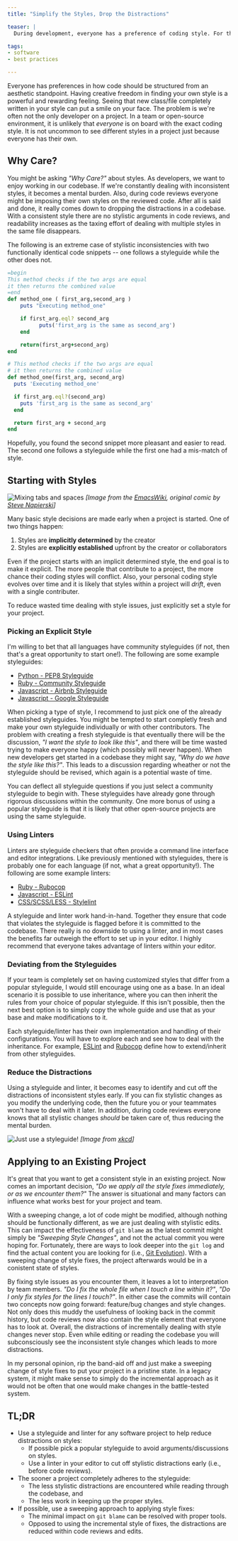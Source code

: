 ```yaml
---
title: "Simplify the Styles, Drop the Distractions"

teaser: |
  During development, everyone has a preference of coding style. For the most part these preferences have no effect on the functionality of the application. It is possible that they can become a large time sink, especially in larger teams and projects. In this article we will determine how minor style differences cause negative effects, and how we can mitigate them.

tags:
- software
- best practices

---
```


Everyone has preferences in how code should be structured from an aesthetic standpoint. Having creative freedom in finding your own style is a powerful and rewarding feeling. Seeing that new class/file completely written in your style can put a smile on your face. The problem is we're often not the only developer on a project. In a team or open-source environment, it is unlikely that _everyone_ is on board with the exact coding style. It is not uncommon to see different styles in a project just because everyone has their own.

## Why Care?
You might be asking _"Why Care?"_ about styles. As developers, we want to enjoy working in our codebase. If we're constantly dealing with inconsistent styles, it becomes a mental burden. Also, during code reviews everyone might be imposing their own styles on the reviewed code. After all is said and done, it really comes down to dropping the distractions in a codebase. With a consistent style there are no stylistic arguments in code reviews, and readability increases as the taxing effort of dealing with multiple styles in the same file disappears.

The following is an extreme case of stylistic inconsistencies with two functionally identical code snippets -- one follows a styleguide while the other does not.

```ruby
=begin
This method checks if the two args are equal
it then returns the combined value
=end
def method_one ( first_arg,second_arg )
    puts "Executing method_one"

    if first_arg.eql? second_arg
          puts('first_arg is the same as second_arg')
    end

    return(first_arg+second_arg)
end
```

```ruby
# This method checks if the two args are equal
# it then returns the combined value
def method_one(first_arg, second_arg)
  puts 'Executing method_one'

  if first_arg.eql?(second_arg)
    puts 'first_arg is the same as second_arg'
  end

  return first_arg + second_arg
end
```

Hopefully, you found the second snippet more pleasant and easier to read. The second one follows a styleguide while the first one had a mis-match of style.

## Starting with Styles
![Mixing tabs and spaces](/images/2017-01-31-simplify-the-styles-drop-the-distractions/tabs-spaces-both.png)
_[Image from the [EmacsWiki](http://www.emacswiki.org/emacs/TabsSpacesBoth), original comic by [Steve Napierski](http://www.duelinganalogs.com/comic/2007/04/02/hello-im-linux/)]_

Many basic style decisions are made early when a project is started. One of two things happen:

1. Styles are **implicitly determined** by the creator
2. Styles are **explicitly established** upfront by the creator or collaborators

Even if the project starts with an implicit determined style, the end goal is to make it explicit. The more people that contribute to a project, the more chance their coding styles will conflict. Also, your personal coding style evolves over time and it is likely that styles within a project will _drift_, even with a single contributer.

To reduce wasted time dealing with style issues, just explicitly set a style for your project.

### Picking an Explicit Style
I'm willing to bet that all languages have community styleguides (if not, then that's a great opportunity to start one!). The following are some example styleguides:

* [Python - PEP8 Styleguide](https://www.python.org/dev/peps/pep-0008/)
* [Ruby - Community Styleguide](https://github.com/bbatsov/ruby-style-guide)
* [Javascript - Airbnb Styleguide](https://github.com/airbnb/javascript)
* [Javascript - Google Styleguide](https://google.github.io/styleguide/jsguide.html)

When picking a type of style, I recommend to just pick one of the already established styleguides. You might be tempted to start completly fresh and make your own styleguide individually or with other contributors. The problem with creating a fresh styleguide is that eventually there will be the discussion, _"I want the style to look like this"_, and there will be time wasted trying to make everyone happy (which possibly will never happen). When new developers get started in a codebase they might say, _"Why do we have the style like this?"_. This leads to a discussion regarding wheather or not the styleguide should be revised, which again is a potential waste of time.

You can deflect all styleguide questions if you just select a community styleguide to begin with. These styleguides have already gone through rigorous discussions within the community. One more bonus of using a popular styleguide is that it is likely that other open-source projects are using the same styleguide.

### Using Linters

Linters are styleguide checkers that often provide a command line interface and editor integrations. Like previously mentioned with styleguides, there is probably one for each language (if not, what a great opportunity!). The following are some example linters:

* [Ruby - Rubocop](http://batsov.com/rubocop/)
* [Javascript - ESLint](http://eslint.org/)
* [CSS/SCSS/LESS - Stylelint](https://stylelint.io/)


A styleguide and linter work hand-in-hand. Together they ensure that code that violates the styleguide is flagged before it is committed to the codebase. There really is no downside to using a linter, and in most cases the benefits far outweigh the effort to set up in your editor. I highly recommend that everyone takes advantage of linters within your editor.

### Deviating from the Styleguides

If your team is completely set on having customized styles that differ from a popular styleguide, I would still encourage using one as a base. In an ideal scenario it is possible to use inheritance, where you can then inherit the rules from your choice of popular styleguide. If this isn't possible, then the next best option is to simply copy the whole guide and use that as your base and make modifications to it.

Each styleguide/linter has their own implementation and handling of their configurations. You will have to explore each and see how to deal with the inheritance. For example, [ESLint](http://eslint.org/docs/user-guide/configuring#extending-configuration-files) and [Rubocop](http://rubocop.readthedocs.io/en/latest/configuration/#inheritance) define how to extend/inherit from other styleguides.

### Reduce the Distractions

Using a styleguide and linter, it becomes easy to identify and cut off the distractions of inconsistent styles early. If you can fix stylistic changes as you modify the underlying code, then the future you or your teammates won't have to deal with it later. In addition, during code reviews everyone knows that all stylistic changes _should_ be taken care of, thus reducing the mental burden.

![Just use a styleguide!](/images/2017-01-31-simplify-the-styles-drop-the-distractions/xkcd-code-quality.png)
_[Image from [xkcd](https://xkcd.com/1513/)]_

## Applying to an Existing Project

It's great that you want to get a consistent style in an existing project. Now comes an important decision, _"Do we apply all the style fixes immediately, or as we encounter them?"_ The answer is situational and many factors can influence what works best for your project and team.

With a sweeping change, a lot of code might be modified, although nothing should be functionally different, as we are just dealing with stylistic edits. This can impact the effectiveness of `git blame` as the latest commit might simply be _"Sweeping Style Changes"_, and not the actual commit you were hoping for. Fortunately, there are ways to look deeper into the `git log` and find the actual content you are looking for (i.e., [Git Evolution](/git-evolution-how-did-we-get-here/)). With a sweeping change of style fixes, the project afterwards would be in a conistent state of styles.

By fixing style issues as you encounter them, it leaves a lot to interpretation by team members. _"Do I fix the whole file when I touch a line within it?"_, _"Do I only fix styles for the lines I touch?"_. In either case the commits will contain two concepts now going forward: feature/bug changes and style changes. Not only does this muddy the usefulness of looking back in the commit history, but code reviews now also contain the style element that everyone has to look at. Overall, the distractions of incrementally dealing with style changes never stop. Even while editing or reading the codebase you will subconsciously see the inconsistent style changes which leads to more distractions.

In my personal opinion, rip the band-aid off and just make a sweeping change of style fixes to put your project in a pristine state. In a legacy system, it might make sense to simply do the incremental approach as it would not be often that one would make changes in the battle-tested system.

## TL;DR

* Use a styleguide and linter for any software project to help reduce distractions on styles:
  * If possible pick a popular styleguide to avoid arguments/discussions on styles.
  * Use a linter in your editor to cut off stylistic distractions early (i.e., before code reviews).
* The sooner a project completely adheres to the styleguide:
  * The less stylistic distractions are encountered while reading through the codebase, and
  * The less work in keeping up the proper styles.
* If possible, use a sweeping approach to applying style fixes:
  * The minimal impact on `git blame` can be resolved with proper tools.
  * Opposed to using the incremental style of fixes, the distractions are reduced within code reviews and edits.
